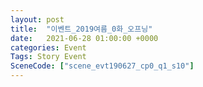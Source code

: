 ```yaml
---
layout: post
title:  "이벤트_2019여름_0화_오프닝"
date:   2021-06-28 01:00:00 +0000
categories: Event
Tags: Story Event
SceneCode: ["scene_evt190627_cp0_q1_s10"]
---
```

